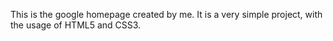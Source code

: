This is the google homepage created by me. It is a very simple project, with the usage of HTML5 and CSS3.